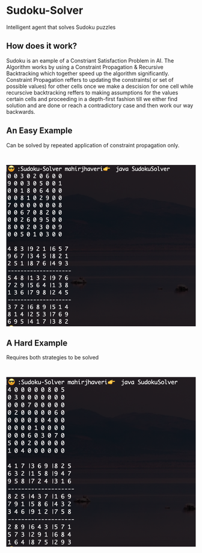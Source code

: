 # Sudoku-Solver
Intelligent agent that solves Sudoku puzzles

## How does it work?
Sudoku is an eample of a Constriant Satisfaction Problem in AI. The Algorithm works by using a Constraint Propagation & Recursive Backtracking which together speed up the algorithm significantly. Constraint Propagation reffers to updating the constraints( or set of possible values) for other cells once we make a descision for one cell while recurscive backtracking reffers to making assumptions for the values certain cells and proceeding in a depth-first fashion till we either find solution and are done or reach a contradictory case and then work our way backwards.

## An Easy Example
Can be solved by repeated application of constraint propagation only.
<pre>

</pre>
![alt text](https://raw.githubusercontent.com/MahirJhaveri/Sudoku-Solver/master/images/EasyTest.png)

## A Hard Example
Requires both strategies to be solved
<pre>

</pre>
![alt text](https://raw.githubusercontent.com/MahirJhaveri/Sudoku-Solver/master/images/HardTest.png)
